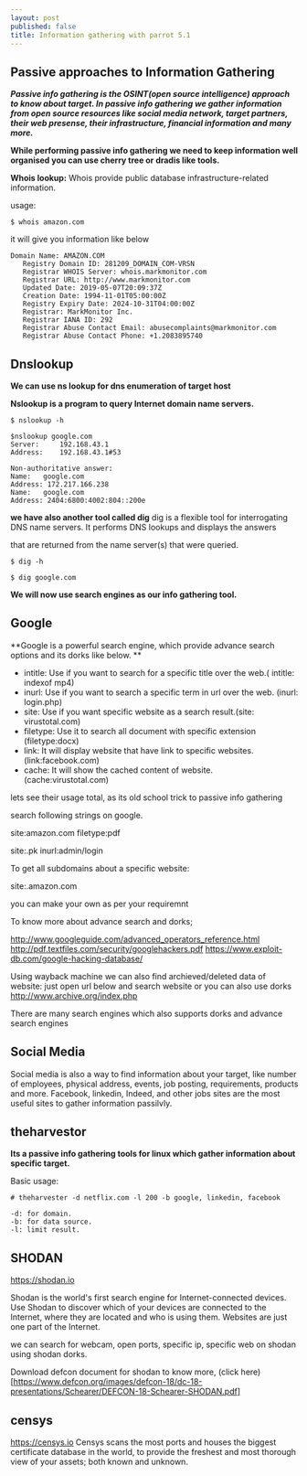 ```yaml
---
layout: post
published: false
title: Information gathering with parrot 5.1
---
```

## Passive approaches to Information Gathering

_**Passive info gathering is the OSINT(open source intelligence) approach to know about target.
In passive info gathering we gather information from open source resources like social media network, target partners, their web presense, their infrastructure, financial information and many more.**_

**While performing passive info gathering we need to keep information well organised you can use cherry tree or dradis like tools.**


**Whois lookup:** Whois provide public database infrastructure-related information. 

usage:
~~~
$ whois amazon.com
~~~
it will give you information like below
~~~
Domain Name: AMAZON.COM
   Registry Domain ID: 281209_DOMAIN_COM-VRSN
   Registrar WHOIS Server: whois.markmonitor.com
   Registrar URL: http://www.markmonitor.com
   Updated Date: 2019-05-07T20:09:37Z
   Creation Date: 1994-11-01T05:00:00Z
   Registry Expiry Date: 2024-10-31T04:00:00Z
   Registrar: MarkMonitor Inc.
   Registrar IANA ID: 292
   Registrar Abuse Contact Email: abusecomplaints@markmonitor.com
   Registrar Abuse Contact Phone: +1.2083895740
~~~
## Dnslookup


**We can use ns lookup for dns enumeration of target host**

**Nslookup is a program to query Internet domain name servers.**
~~~
$ nslookup -h

$nslookup google.com
Server:		192.168.43.1
Address:	192.168.43.1#53

Non-authoritative answer:
Name:	google.com
Address: 172.217.166.238
Name:	google.com
Address: 2404:6800:4002:804::200e
~~~
**we have also another tool called dig**
dig is a flexible tool for interrogating DNS name servers. It performs DNS lookups and displays the answers

that are returned from the name server(s) that were queried.
~~~
$ dig -h

$ dig google.com
~~~
**We will now use search engines as our info gathering tool.**

## Google

**Google is a powerful search engine, which provide advance search options and its dorks like below.
**

- intitle: Use if you want to search for a specific title over the web.( intitle: indexof mp4)
- inurl: Use if you want to search a specific term in url over the web. (inurl: login.php)
- site: Use if you want specific website as a search result.(site: virustotal.com)
- filetype: Use it to search all document with specific extension (filetype:docx)
- link: It will display website that have link to specific websites.(link:facebook.com)
- cache: It will show the cached content of website. (cache:virustotal.com)

lets see their usage total, as its old school trick to passive info gathering

search following strings on google.

site:amazon.com filetype:pdf 

site:.pk inurl:admin/login

To get all subdomains about a specific website:

site:.amazon.com


you can make your own as per your requiremnt

To know more about advance search and dorks;

http://www.googleguide.com/advanced_operators_reference.html
http://pdf.textfiles.com/security/googlehackers.pdf
https://www.exploit-db.com/google-hacking-database/


Using wayback machine we can also find archieved/deleted data of website:
just open url below and search website or you can also use dorks 
http://www.archive.org/index.php


There are many search engines which also supports dorks and advance search engines 


## Social Media


Social media is also a way to find information about your target, like number of employees, physical address, events, job posting, requirements, products and more.
Facebook, linkedin, Indeed, and other jobs sites are the most useful sites to gather information passilvly.

## theharvestor

**Its a passive info gathering tools for linux which gather information about specific target.**

Basic usage: 
~~~
# theharvester -d netflix.com -l 200 -b google, linkedin, facebook
~~~

~~~
-d: for domain.
-b: for data source.
-l: limit result.
~~~

## SHODAN

https://shodan.io

Shodan is the world's first search engine for Internet-connected devices. Use Shodan to discover which of your devices are connected to the Internet, where they are located and who is using them. Websites are just one part of the Internet.

we can search for webcam, open ports, specific ip, specific web on shodan using shodan dorks.

Download defcon document for shodan to know more, (click here)[https://www.defcon.org/images/defcon-18/dc-18-presentations/Schearer/DEFCON-18-Schearer-SHODAN.pdf]

## censys

https://censys.io
Censys scans the most ports and houses the biggest certificate database in the world, to provide the freshest and most thorough view of your assets; both known and unknown.




























 



















